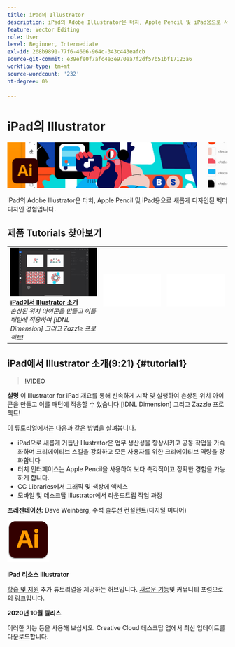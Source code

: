 ```yaml
---
title: iPad의 Illustrator
description: iPad의 Adobe Illustrator은 터치, Apple Pencil 및 iPad용으로 새롭게 디자인된 벡터 디자인 경험입니다
feature: Vector Editing
role: User
level: Beginner, Intermediate
exl-id: 268b9891-77f6-4606-964c-343c443eafcb
source-git-commit: e39efe0f7afc4e3e970ea7f2df57b51bf17123a6
workflow-type: tm+mt
source-wordcount: '232'
ht-degree: 0%

---
```


# iPad의 Illustrator

![튜토리얼 메인 이미지](../assets/AIoniPad.jpg)

iPad의 Adobe Illustrator은 터치, Apple Pencil 및 iPad용으로 새롭게 디자인된 벡터 디자인 경험입니다.

## 제품 Tutorials 찾아보기

<table style="table-layout:fixed">
<tr>
 <td>
   <a href="illustratoripad.md#tutorial1">
      <img alt="iPad에서 Illustrator 소개" src="../assets/illustrator-iPad_repeat_weinberg_thumbnail.jpg" />
   </a>
    <div>
   <a href="illustratoripad.md#tutorial1"><strong>iPad에서 Illustrator 소개</strong></a>
    </div>
    <em>손상된 위치 아이콘을 만들고 이를 패턴에 적용하여 [!DNL Dimension] 그리고 Zazzle 프로젝트!</em>
    <br>
  </td>
  <td>
    <img alt="스페이서" src="../assets/Whitespacer.png" />
    <div>
    <br>
  </td>
  <td>
    <img alt="스페이서" src="../assets/Whitespacer.png" />
    <div>
    <br>
  </td>
</tr>
</table>

## iPad에서 Illustrator 소개(9:21) {#tutorial1}

>[!VIDEO](https://video.tv.adobe.com/v/326823?hidetitle=true)

**설명**
이 Illustrator for iPad 개요를 통해 신속하게 시작 및 실행하여 손상된 위치 아이콘을 만들고 이를 패턴에 적용할 수 있습니다 [!DNL Dimension] 그리고 Zazzle 프로젝트!

이 튜토리얼에서는 다음과 같은 방법을 살펴봅니다.
* iPad으로 새롭게 거듭난 Illustrator은 업무 생산성을 향상시키고 공동 작업을 가속화하며 크리에이티브 스킬을 강화하고 모든 사용자를 위한 크리에이티브 역량을 강화합니다
* 터치 인터페이스는 Apple Pencil을 사용하여 보다 촉각적이고 정확한 경험을 가능하게 합니다.
* CC Libraries에서 그래픽 및 색상에 액세스
* 모바일 및 데스크탑 Illustrator에서 라운드트립 작업 과정

**프레젠테이션:**
Dave Weinberg, 수석 솔루션 컨설턴트(디지털 미디어)

![iPad 로고의 Illustrator](../assets/ai_appicon_96.png)

**iPad 리소스 Illustrator**

[학습 및 지원](https://helpx.adobe.com/support/illustrator.html) 추가 튜토리얼을 제공하는 허브입니다. [새로운 기능](https://helpx.adobe.com/illustrator/using/whats-new/mobile-2021.html)및 커뮤니티 포럼으로의 링크입니다.

**2020년 10월 릴리스**

이러한 기능 등을 사용해 보십시오. Creative Cloud 데스크탑 앱에서 최신 업데이트를 다운로드합니다.
